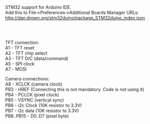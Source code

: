 

STM32 support for Arduino IDE.  
Add this to File->Preferences->Additional Boards Manager URLs:  
http://dan.drown.org/stm32duino/package_STM32duino_index.json

<br>
<br>

TFT connection:  
A1 - TFT reset  
A2 - TFT chip select  
A3 - TFT D/C (data/command)  
A5 - SPI clock  
A7 - MOSI  
  
Camera connections:  
A8 - XCLCK (camera clock)  
PB3 - HREF (Connecting this is not mandatory. Code is not using it)  
PB4 - PCLCK (pixel clock)  
PB5 - VSYNC (vertical sync)  
PB6 - i2c Clock (10K resistor to 3.3V)  
PB7 - i2c data (10K resistor to 3.3V)  
PB8..PB15 - D0..D7 (pixel byte)  
